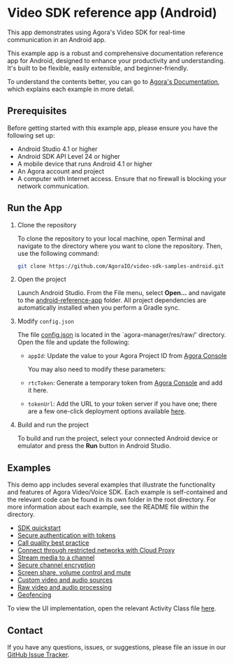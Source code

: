 # Video SDK reference app (Android)

This app demonstrates using Agora's Video SDK for real-time communication in an Android app.

This example app is a robust and comprehensive documentation reference app for Android, designed to enhance your productivity and understanding. It's built to be flexible, easily extensible, and beginner-friendly.

To understand the contents better, you can go to [Agora's Documentation](https://docs.agora.io), which explains each example in more detail.

## Prerequisites

Before getting started with this example app, please ensure you have the following set up:

- Android Studio 4.1 or higher
- Android SDK API Level 24 or higher
- A mobile device that runs Android 4.1 or higher
- An Agora account and project
- A computer with Internet access. Ensure that no firewall is blocking your network communication.

## Run the App

1. Clone the repository

    To clone the repository to your local machine, open Terminal and navigate to the directory where you want to clone the repository. Then, use the following command:

    ```sh
    git clone https://github.com/AgoraIO/video-sdk-samples-android.git
    ```

1. Open the project

    Launch Android Studio. From the File menu, select **Open...** and navigate to the [android-reference-app](android-reference-app) folder. All project dependencies are automatically installed when you perform a Gradle sync.

1. Modify `config.json`

    The file [config.json](agora-manager/res/raw/config.json) is located in the `agora-manager/res/raw/' directory. Open the file and update the following:

    - `appId`: Update the value to your Agora Project ID from [Agora Console](https://console.agora.io)

        You may also need to modify these parameters:

    - `rtcToken`: Generate a temporary token from [Agora Console](https://console.agora.io) and add it here.
    - `tokenUrl`: Add the URL to your token server if you have one; there are a few one-click deployment options available [here](https://github.com/AgoraIO-Community/agora-token-service).

1. Build and run the project

    To build and run the project, select your connected Android device or emulator and press the **Run** button in Android Studio.

## Examples

This demo app includes several examples that illustrate the functionality and features of Agora Video/Voice SDK. Each example is self-contained and the relevant code can be found in its own folder in the root directory. For more information about each example, see the README file within the directory.

- [SDK quickstart](agora-manager)
- [Secure authentication with tokens](authentication-workflow)
- [Call quality best practice](ensure-channel-quality)
- [Connect through restricted networks with Cloud Proxy](cloud-proxy)
- [Stream media to a channel](play-media)
- [Secure channel encryption](media-stream-encryption)
- [Screen share, volume control and mute](product-workflow)
- [Custom video and audio sources](custom-video-and-audio)
- [Raw video and audio processing](stream-raw-audio-and-video)
- [Geofencing](geofencing)

To view the UI implementation, open the relevant Activity Class file [here]( android-reference-app/app/src/main/java/io/agora/android_reference_app).

## Contact

If you have any questions, issues, or suggestions, please file an issue in our [GitHub Issue Tracker](https://github.com/AgoraIO/video-sdk-samples-android/issues).
